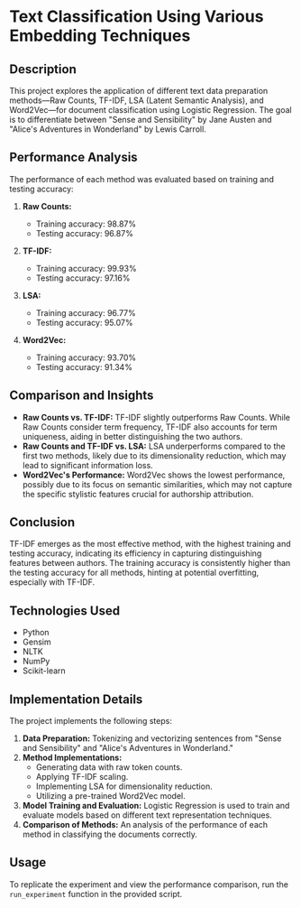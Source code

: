 # Text Classification Using Various Embedding Techniques

## Description
This project explores the application of different text data preparation methods—Raw Counts, TF-IDF, LSA (Latent Semantic Analysis), and Word2Vec—for document classification using Logistic Regression. The goal is to differentiate between "Sense and Sensibility" by Jane Austen and "Alice's Adventures in Wonderland" by Lewis Carroll.

## Performance Analysis
The performance of each method was evaluated based on training and testing accuracy:
1. **Raw Counts:**
   - Training accuracy: 98.87%
   - Testing accuracy: 96.87%

2. **TF-IDF:**
   - Training accuracy: 99.93%
   - Testing accuracy: 97.16%

3. **LSA:**
   - Training accuracy: 96.77%
   - Testing accuracy: 95.07%

4. **Word2Vec:**
   - Training accuracy: 93.70%
   - Testing accuracy: 91.34%

## Comparison and Insights
- **Raw Counts vs. TF-IDF:** TF-IDF slightly outperforms Raw Counts. While Raw Counts consider term frequency, TF-IDF also accounts for term uniqueness, aiding in better distinguishing the two authors.
- **Raw Counts and TF-IDF vs. LSA:** LSA underperforms compared to the first two methods, likely due to its dimensionality reduction, which may lead to significant information loss.
- **Word2Vec's Performance:** Word2Vec shows the lowest performance, possibly due to its focus on semantic similarities, which may not capture the specific stylistic features crucial for authorship attribution.

## Conclusion
TF-IDF emerges as the most effective method, with the highest training and testing accuracy, indicating its efficiency in capturing distinguishing features between authors. The training accuracy is consistently higher than the testing accuracy for all methods, hinting at potential overfitting, especially with TF-IDF.

## Technologies Used
- Python
- Gensim
- NLTK
- NumPy
- Scikit-learn

## Implementation Details
The project implements the following steps:
1. **Data Preparation:** Tokenizing and vectorizing sentences from "Sense and Sensibility" and "Alice's Adventures in Wonderland."
2. **Method Implementations:**
   - Generating data with raw token counts.
   - Applying TF-IDF scaling.
   - Implementing LSA for dimensionality reduction.
   - Utilizing a pre-trained Word2Vec model.
3. **Model Training and Evaluation:** Logistic Regression is used to train and evaluate models based on different text representation techniques.
4. **Comparison of Methods:** An analysis of the performance of each method in classifying the documents correctly.

## Usage
To replicate the experiment and view the performance comparison, run the `run_experiment` function in the provided script.
